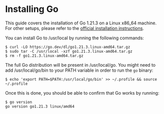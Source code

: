 # Installing Go

This guide covers the installation of Go 1.21.3 on a Linux x86\_64 machine. For
other setups, please refer to the [official installation instructions](https://go.dev/doc/install).

You can install Go to /usr/local by running the following commands:

```console
$ curl -LO https://go.dev/dl/go1.21.3.linux-amd64.tar.gz
$ sudo tar -C /usr/local -xzf go1.21.3.linux-amd64.tar.gz
$ rm -f go1.21.3.linux-amd64.tar.gz
```

The full Go distribution will be present in /usr/local/go. You might
need to add /usr/local/go/bin to your PATH variable in order to
run the `go` binary:

```console
$ echo 'export PATH=$PATH:/usr/local/go/bin' >> ~/.profile && source ~/.profile
```

Once this is done, you should be able to confirm that Go works by running:

```console
$ go version
go version go1.21.3 linux/amd64
```
